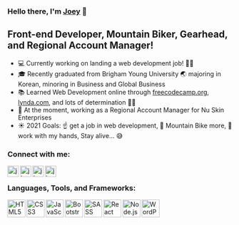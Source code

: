### Hello there, I'm [Joey](website) 👋

## Front-end Developer, Mountain Biker, Gearhead, and Regional Account Manager!
- 💻 Currently working on landing a web development job! 🙏🏻
- 🎓 Recently graduated from Brigham Young University 🌏 majoring in Korean, minoring in Business and Global Business
- 📚 Learned Web Development online through [freecodecamp.org](https://www.freecodecamp.org/), [lynda.com](https://www.lynda.com/), and lots of determination 💪🏻
- 🏢 At the moment, working as a Regional Account Manager for Nu Skin Enterprises
- ☀️ 2021 Goals: ☝️ get a job in web development, 🚵 Mountain Bike more, 🔧 work with my hands, Stay alive... 😅

### Connect with me:
[<img align="left" alt="joeyjenson.com" width="25px" src="https://raw.githubusercontent.com/FortAwesome/Font-Awesome/951a0d011f8c832991750c16136f8e260efa60b5/svgs/solid/user-astronaut.svg" />][website]
[<img align="left" alt="jjrock36" width="25px" src="https://raw.githubusercontent.com/FortAwesome/Font-Awesome/951a0d011f8c832991750c16136f8e260efa60b5/svgs/brands/linkedin.svg" />][linkedin]
[<img align="left" alt="jjrock36" width="25px" src="https://raw.githubusercontent.com/FortAwesome/Font-Awesome/951a0d011f8c832991750c16136f8e260efa60b5/svgs/brands/github-square.svg" />][github]
[<img align="left" alt="jjrock36" width="25px" src="https://raw.githubusercontent.com/FortAwesome/Font-Awesome/951a0d011f8c832991750c16136f8e260efa60b5/svgs/brands/codepen.svg" />][codepen]

<br />

### Languages, Tools, and Frameworks:
<img align="left" alt="HTML5" width="40px" src="https://raw.githubusercontent.com/FortAwesome/Font-Awesome/951a0d011f8c832991750c16136f8e260efa60b5/svgs/brands/html5.svg" />

<img align="left" alt="CSS3" width="40px" src="https://raw.githubusercontent.com/FortAwesome/Font-Awesome/951a0d011f8c832991750c16136f8e260efa60b5/svgs/brands/css3-alt.svg" />

<img align="left" alt="JavaScript" width="40px" src="https://raw.githubusercontent.com/FortAwesome/Font-Awesome/951a0d011f8c832991750c16136f8e260efa60b5/svgs/brands/js.svg" />

<img align="left" alt="Bootstrap 4" width="40px" src="https://raw.githubusercontent.com/FortAwesome/Font-Awesome/951a0d011f8c832991750c16136f8e260efa60b5/svgs/brands/bootstrap.svg" />

<img align="left" alt="SASS" width="40px" src="https://raw.githubusercontent.com/FortAwesome/Font-Awesome/951a0d011f8c832991750c16136f8e260efa60b5/svgs/brands/sass.svg" />

<img align="left" alt="React" width="40px" src="https://raw.githubusercontent.com/FortAwesome/Font-Awesome/951a0d011f8c832991750c16136f8e260efa60b5/svgs/brands/react.svg" />

<img align="left" alt="Node.js" width="40px" src="https://raw.githubusercontent.com/FortAwesome/Font-Awesome/951a0d011f8c832991750c16136f8e260efa60b5/svgs/brands/node.svg" />

<img align="left" alt="WordPress" width="40px" src="https://raw.githubusercontent.com/FortAwesome/Font-Awesome/951a0d011f8c832991750c16136f8e260efa60b5/svgs/brands/wordpress-simple.svg" />

<br />
<br />

[website]: https://joeyjenson.com/
[linkedin]: https://www.linkedin.com/in/joeyjenson/
[facebook]: https://www.facebook.com/joey.jenson.7
[twitter]: https://twitter.com/jjrock36/
[codepen]: https://codepen.io/jjrock36/
[github]: https://github.com/jjrock36/

